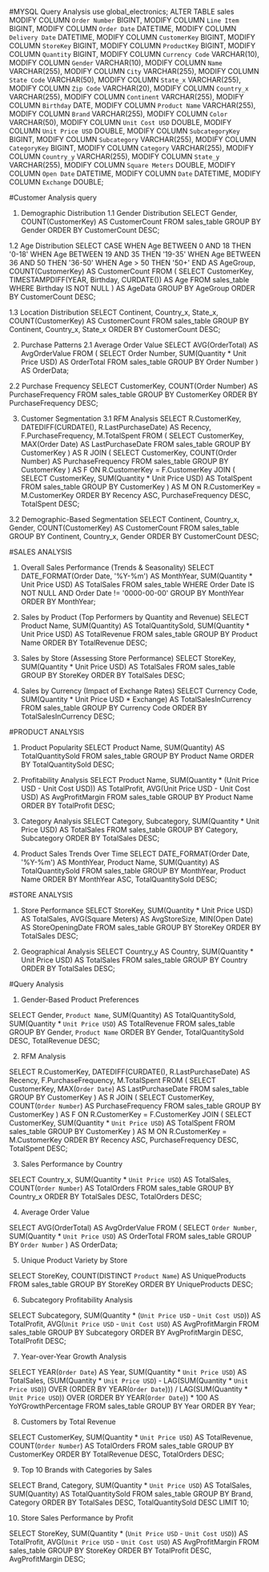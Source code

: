 #MYSQL Query Analysis
use global_electronics;
ALTER TABLE sales
MODIFY COLUMN `Order Number` BIGINT,
MODIFY COLUMN `Line Item` BIGINT,
MODIFY COLUMN `Order Date` DATETIME,
MODIFY COLUMN `Delivery Date` DATETIME,
MODIFY COLUMN `CustomerKey` BIGINT,
MODIFY COLUMN `StoreKey` BIGINT,
MODIFY COLUMN `ProductKey` BIGINT,
MODIFY COLUMN `Quantity` BIGINT,
MODIFY COLUMN `Currency Code` VARCHAR(10),
MODIFY COLUMN `Gender` VARCHAR(10),
MODIFY COLUMN `Name` VARCHAR(255),
MODIFY COLUMN `City` VARCHAR(255),
MODIFY COLUMN `State Code` VARCHAR(50),
MODIFY COLUMN `State_x` VARCHAR(255),
MODIFY COLUMN `Zip Code` VARCHAR(20),
MODIFY COLUMN `Country_x` VARCHAR(255),
MODIFY COLUMN `Continent` VARCHAR(255),
MODIFY COLUMN `Birthday` DATE,
MODIFY COLUMN `Product Name` VARCHAR(255),
MODIFY COLUMN `Brand` VARCHAR(255),
MODIFY COLUMN `Color` VARCHAR(50),
MODIFY COLUMN `Unit Cost USD` DOUBLE,
MODIFY COLUMN `Unit Price USD` DOUBLE,
MODIFY COLUMN `SubcategoryKey` BIGINT,
MODIFY COLUMN `Subcategory` VARCHAR(255),
MODIFY COLUMN `CategoryKey` BIGINT,
MODIFY COLUMN `Category` VARCHAR(255),
MODIFY COLUMN `Country_y` VARCHAR(255),
MODIFY COLUMN `State_y` VARCHAR(255),
MODIFY COLUMN `Square Meters` DOUBLE,
MODIFY COLUMN `Open Date` DATETIME,
MODIFY COLUMN `Date` DATETIME,
MODIFY COLUMN `Exchange` DOUBLE;

#Customer Analysis query
1. Demographic Distribution
1.1 Gender Distribution
SELECT Gender, COUNT(CustomerKey) AS CustomerCount
FROM sales_table
GROUP BY Gender
ORDER BY CustomerCount DESC;

1.2 Age Distribution
SELECT 
    CASE 
        WHEN Age BETWEEN 0 AND 18 THEN '0-18'
        WHEN Age BETWEEN 19 AND 35 THEN '19-35'
        WHEN Age BETWEEN 36 AND 50 THEN '36-50'
        WHEN Age > 50 THEN '50+'
    END AS AgeGroup,
    COUNT(CustomerKey) AS CustomerCount
FROM (
    SELECT CustomerKey, TIMESTAMPDIFF(YEAR, Birthday, CURDATE()) AS Age
    FROM sales_table
    WHERE Birthday IS NOT NULL
) AS AgeData
GROUP BY AgeGroup
ORDER BY CustomerCount DESC;

1.3 Location Distribution
SELECT 
    Continent, 
    Country_x, 
    State_x, 
    COUNT(CustomerKey) AS CustomerCount
FROM sales_table
GROUP BY Continent, Country_x, State_x
ORDER BY CustomerCount DESC;

2. Purchase Patterns
2.1 Average Order Value
SELECT 
    AVG(OrderTotal) AS AvgOrderValue
FROM (
    SELECT 
        Order Number, 
        SUM(Quantity * Unit Price USD) AS OrderTotal
    FROM sales_table
    GROUP BY Order Number
) AS OrderData;

2.2 Purchase Frequency
SELECT 
    CustomerKey, 
    COUNT(Order Number) AS PurchaseFrequency
FROM sales_table
GROUP BY CustomerKey
ORDER BY PurchaseFrequency DESC;

3. Customer Segmentation
3.1 RFM Analysis
SELECT 
    R.CustomerKey, 
    DATEDIFF(CURDATE(), R.LastPurchaseDate) AS Recency, 
    F.PurchaseFrequency, 
    M.TotalSpent
FROM (
    SELECT CustomerKey, MAX(Order Date) AS LastPurchaseDate FROM sales_table GROUP BY CustomerKey
) AS R
JOIN (
    SELECT CustomerKey, COUNT(Order Number) AS PurchaseFrequency FROM sales_table GROUP BY CustomerKey
) AS F ON R.CustomerKey = F.CustomerKey
JOIN (
    SELECT CustomerKey, SUM(Quantity * Unit Price USD) AS TotalSpent FROM sales_table GROUP BY CustomerKey
) AS M ON R.CustomerKey = M.CustomerKey
ORDER BY Recency ASC, PurchaseFrequency DESC, TotalSpent DESC;

3.2 Demographic-Based Segmentation
SELECT 
    Continent, 
    Country_x, 
    Gender, 
    COUNT(CustomerKey) AS CustomerCount
FROM sales_table
GROUP BY Continent, Country_x, Gender
ORDER BY CustomerCount DESC;

#SALES ANALYSIS
1. Overall Sales Performance (Trends & Seasonality)
SELECT 
    DATE_FORMAT(Order Date, '%Y-%m') AS MonthYear, 
    SUM(Quantity * Unit Price USD) AS TotalSales
FROM sales_table
WHERE Order Date IS NOT NULL AND Order Date != '0000-00-00'
GROUP BY MonthYear
ORDER BY MonthYear;

2. Sales by Product (Top Performers by Quantity and Revenue)
SELECT 
    Product Name, 
    SUM(Quantity) AS TotalQuantitySold, 
    SUM(Quantity * Unit Price USD) AS TotalRevenue
FROM sales_table
GROUP BY Product Name
ORDER BY TotalRevenue DESC;

3. Sales by Store (Assessing Store Performance)
SELECT 
    StoreKey, 
    SUM(Quantity * Unit Price USD) AS TotalSales
FROM sales_table
GROUP BY StoreKey
ORDER BY TotalSales DESC;

4. Sales by Currency (Impact of Exchange Rates)
SELECT 
    Currency Code, 
    SUM(Quantity * Unit Price USD * Exchange) AS TotalSalesInCurrency
FROM sales_table
GROUP BY Currency Code
ORDER BY TotalSalesInCurrency DESC;

#PRODUCT ANALYSIS
1. Product Popularity
SELECT 
    Product Name, 
    SUM(Quantity) AS TotalQuantitySold
FROM sales_table
GROUP BY Product Name
ORDER BY TotalQuantitySold DESC;

2. Profitability Analysis
SELECT 
    Product Name, 
    SUM(Quantity * (Unit Price USD - Unit Cost USD)) AS TotalProfit,
    AVG(Unit Price USD - Unit Cost USD) AS AvgProfitMargin
FROM sales_table
GROUP BY Product Name
ORDER BY TotalProfit DESC;

3. Category Analysis
SELECT 
    Category, 
    Subcategory, 
    SUM(Quantity * Unit Price USD) AS TotalSales
FROM sales_table
GROUP BY Category, Subcategory
ORDER BY TotalSales DESC;

4. Product Sales Trends Over Time
SELECT 
    DATE_FORMAT(Order Date, '%Y-%m') AS MonthYear,
    Product Name, 
    SUM(Quantity) AS TotalQuantitySold
FROM sales_table
GROUP BY MonthYear, Product Name
ORDER BY MonthYear ASC, TotalQuantitySold DESC;

#STORE ANALYSIS
1. Store Performance
SELECT 
    StoreKey, 
    SUM(Quantity * Unit Price USD) AS TotalSales, 
    AVG(Square Meters) AS AvgStoreSize,
    MIN(Open Date) AS StoreOpeningDate
FROM sales_table
GROUP BY StoreKey
ORDER BY TotalSales DESC;

2. Geographical Analysis
SELECT 
    Country_y AS Country, 
    SUM(Quantity * Unit Price USD) AS TotalSales
FROM sales_table
GROUP BY Country
ORDER BY TotalSales DESC;

#Query Analysis
1. Gender-Based Product Preferences

SELECT 
    Gender, 
    `Product Name`, 
    SUM(Quantity) AS TotalQuantitySold, 
    SUM(Quantity * `Unit Price USD`) AS TotalRevenue
FROM sales_table
GROUP BY Gender, `Product Name`
ORDER BY Gender, TotalQuantitySold DESC, TotalRevenue DESC;

2. RFM Analysis

SELECT 
    R.CustomerKey, 
    DATEDIFF(CURDATE(), R.LastPurchaseDate) AS Recency, 
    F.PurchaseFrequency, 
    M.TotalSpent
FROM (
    SELECT CustomerKey, MAX(`Order Date`) AS LastPurchaseDate 
    FROM sales_table 
    GROUP BY CustomerKey
) AS R
JOIN (
    SELECT CustomerKey, COUNT(`Order Number`) AS PurchaseFrequency 
    FROM sales_table 
    GROUP BY CustomerKey
) AS F ON R.CustomerKey = F.CustomerKey
JOIN (
    SELECT CustomerKey, SUM(Quantity * `Unit Price USD`) AS TotalSpent 
    FROM sales_table 
    GROUP BY CustomerKey
) AS M ON R.CustomerKey = M.CustomerKey
ORDER BY Recency ASC, PurchaseFrequency DESC, TotalSpent DESC;

3. Sales Performance by Country

SELECT 
    Country_x, 
    SUM(Quantity * `Unit Price USD`) AS TotalSales,
    COUNT(`Order Number`) AS TotalOrders
FROM sales_table
GROUP BY Country_x
ORDER BY TotalSales DESC, TotalOrders DESC;

4. Average Order Value

SELECT 
    AVG(OrderTotal) AS AvgOrderValue
FROM (
    SELECT 
        `Order Number`, 
        SUM(Quantity * `Unit Price USD`) AS OrderTotal
    FROM sales_table
    GROUP BY `Order Number`
) AS OrderData;

5. Unique Product Variety by Store

SELECT 
    StoreKey, 
    COUNT(DISTINCT `Product Name`) AS UniqueProducts
FROM sales_table
GROUP BY StoreKey
ORDER BY UniqueProducts DESC;

6. Subcategory Profitability Analysis

SELECT 
    Subcategory, 
    SUM(Quantity * (`Unit Price USD` - `Unit Cost USD`)) AS TotalProfit, 
    AVG(`Unit Price USD` - `Unit Cost USD`) AS AvgProfitMargin
FROM sales_table
GROUP BY Subcategory
ORDER BY AvgProfitMargin DESC, TotalProfit DESC;

7. Year-over-Year Growth Analysis

SELECT 
    YEAR(`Order Date`) AS Year, 
    SUM(Quantity * `Unit Price USD`) AS TotalSales,
    (SUM(Quantity * `Unit Price USD`) - LAG(SUM(Quantity * `Unit Price USD`)) OVER (ORDER BY YEAR(`Order Date`))) / LAG(SUM(Quantity * `Unit Price USD`)) OVER (ORDER BY YEAR(`Order Date`)) * 100 AS YoYGrowthPercentage
FROM sales_table
GROUP BY Year
ORDER BY Year;

8. Customers by Total Revenue

SELECT 
    CustomerKey, 
    SUM(Quantity * `Unit Price USD`) AS TotalRevenue,
    COUNT(`Order Number`) AS TotalOrders
FROM sales_table
GROUP BY CustomerKey
ORDER BY TotalRevenue DESC, TotalOrders DESC;

9. Top 10 Brands with Categories by Sales

SELECT 
    Brand, 
    Category, 
    SUM(Quantity * `Unit Price USD`) AS TotalSales, 
    SUM(Quantity) AS TotalQuantitySold
FROM sales_table
GROUP BY Brand, Category
ORDER BY TotalSales DESC, TotalQuantitySold DESC
LIMIT 10;

10. Store Sales Performance by Profit

SELECT 
    StoreKey, 
    SUM(Quantity * (`Unit Price USD` - `Unit Cost USD`)) AS TotalProfit, 
    AVG(`Unit Price USD` - `Unit Cost USD`) AS AvgProfitMargin
FROM sales_table
GROUP BY StoreKey
ORDER BY TotalProfit DESC, AvgProfitMargin DESC;

